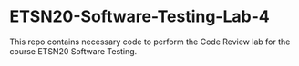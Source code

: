# ETSN20-Software-Testing-Lab-4
This repo contains necessary code to perform the Code Review lab for the course ETSN20 Software Testing.

